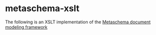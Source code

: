# metaschema-xslt

The following is an XSLT implementation of the [Metaschema document modeling framework](https://github.com/usnistgov/metaschema)

